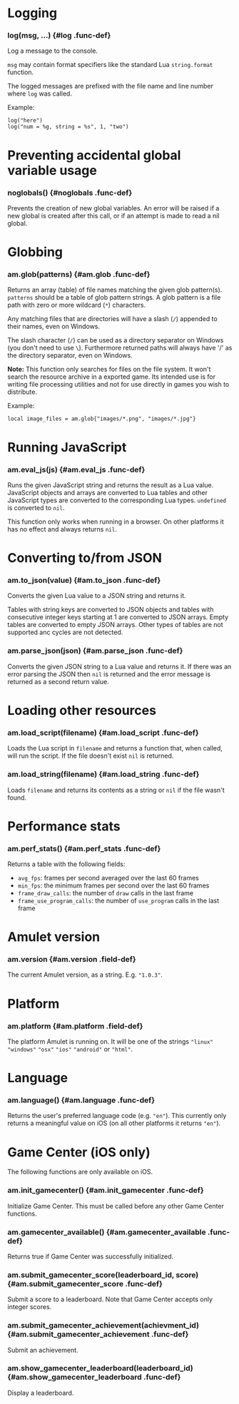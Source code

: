 
# Logging

### log(msg, ...) {#log .func-def}

Log a message to the console.

`msg` may contain format specifiers like the standard Lua `string.format`
function.

The logged messages are prefixed with the file name
and line number where `log` was called.

Example:

~~~ {.lua}
log("here")
log("num = %g, string = %s", 1, "two")
~~~

# Preventing accidental global variable usage

### noglobals() {#noglobals .func-def}

Prevents the creation of new global variables.
An error will be raised if a new global is created after this
call, or if an attempt is made to read a nil global.

# Globbing

### am.glob(patterns) {#am.glob .func-def}

Returns an array (table) of file names matching the given glob pattern(s).
`patterns` should be a table of glob pattern strings.
A glob pattern is a file path with zero or more wildcard (`*`) characters.

Any matching files that are directories will have a slash (`/`)
appended to their names, even on Windows.

The slash character (`/`) can be used as a directory separator
on Windows (you don't need to use `\`).
Furthermore returned paths will always have '/' as the directory separator,
even on Windows.

**Note:**
This function only searches for files on the file system. It won't search
the resource archive in a exported game. Its intended use is
for writing file processing utilities and not for use directly in games
you wish to distribute.

Example:

~~~ {.lua}
local image_files = am.glob{"images/*.png", "images/*.jpg"}
~~~

# Running JavaScript

### am.eval_js(js) {#am.eval_js .func-def}

Runs the given JavaScript string and returns the
result as a Lua value. JavaScript objects and arrays
are converted to Lua tables and other JavaScript
types are converted to the corresponding Lua types.
`undefined` is converted to `nil`.

This function only works when running in a browser.
On other platforms it has no effect and always returns `nil`.

# Converting to/from JSON

### am.to_json(value) {#am.to_json .func-def}

Converts the given Lua value to a JSON string and
returns it.

Tables with string keys are converted to JSON objects
and tables with consecutive integer keys starting at 1
are converted to JSON arrays. Empty tables are converted
to empty JSON arrays. Other types of tables
are not supported anc cycles are not detected.

### am.parse_json(json) {#am.parse_json .func-def}

Converts the given JSON string to a Lua value
and returns it. If there was an error parsing the JSON
then `nil` is returned and the error message is returned as
a second return value.

# Loading other resources

### am.load_script(filename) {#am.load_script .func-def}

Loads the Lua script in `filename` and returns
a function that, when called, will run the script.
If the file doesn't exist `nil` is returned.

### am.load_string(filename) {#am.load_string .func-def}

Loads `filename` and returns its contents as a string
or `nil` if the file wasn't found.

# Performance stats

### am.perf_stats() {#am.perf_stats .func-def}

Returns a table with the following fields:

- `avg_fps`: frames per second averaged over the last 60 frames
- `min_fps`: the minimum frames per second over the last 60 frames
- `frame_draw_calls`: the number of `draw` calls in the last frame
- `frame_use_program_calls`: the number of `use_program` calls in the last frame

# Amulet version

### am.version {#am.version .field-def}

The current Amulet version, as a string. E.g. `"1.0.3"`.

# Platform

### am.platform {#am.platform .field-def}

The platform Amulet is running on. It will be one of the strings
`"linux"` `"windows"` `"osx"` `"ios"` `"android"` or `"html"`.

# Language

### am.language() {#am.language .func-def}

Returns the user's preferred language code (e.g. `"en"`).
This currently only returns a meaningful value on iOS
(on all other platforms it returns `"en"`).

# Game Center (iOS only)

The following functions are only available on iOS.

### am.init_gamecenter() {#am.init_gamecenter .func-def}

Initialize Game Center. This must be called before any other
Game Center functions.

### am.gamecenter_available() {#am.gamecenter_available .func-def}

Returns true if Game Center was successfully initialized.

### am.submit_gamecenter_score(leaderboard_id, score) {#am.submit_gamecenter_score .func-def}

Submit a score to a leaderboard. Note that Game Center accepts only integer scores.

### am.submit_gamecenter_achievement(achievment_id) {#am.submit_gamecenter_achievement .func-def}

Submit an achievement.

### am.show_gamecenter_leaderboard(leaderboard_id) {#am.show_gamecenter_leaderboard .func-def}

Display a leaderboard.


